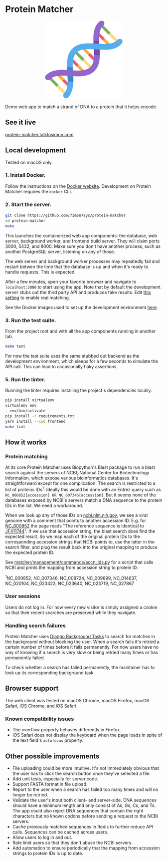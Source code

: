 # Protein Matcher

<p align="center">
  <img src="frontend/src/dna-logo-color.png" alt="Protein Matcher Logo" width="250"/>
</p>


Demo web app to match a strand of DNA to a protein that it helps encode.

## See it live

[protein-matcher.talktosimon.com](https://protein-matcher.talktosimon.com)

## Local development

Tested on macOS only.

### 1. Install Docker.

Follow the instructions on the [Docker website](https://docs.docker.com/desktop/). Development on Protein Matcher requires the `docker` CLI.

### 2. Start the server.

```bash
git clone https://github.com/7imon7ays/protein-matcher
cd protein-matcher
make
```

This launches the containerized web app components: the database, web server, background worker, and frontend build server. They will claim ports 3000, 5432, and 8000. Make sure you don't have another process, such as another PostgreSQL server, listening on any of those.

The web server and background worker processes may repeatedly fail and restart betwen the time that the database is up and when it's ready to handle requests. This is expected.

After a few minutes, open your favorite browser and navigate to `localhost:3000` to start using the app. Note that by default the development server stubs out the third party API and produces fake results. Edit [this setting](protein_matcher/settings_dev.py#L17) to enable real matching.

See the Docker images used to set up the development environment [here](https://hub.docker.com/u/7imon7ays).

### 3. Run the test suite.

From the project root and with all the app components running in another tab.

```bash
make test
```

For now the test suite uses the same stubbed out backend as the development environment, which sleeps for a few seconds to simulate the API call. This can lead to occasionally flaky assertions.

### 5. Run the linter.

Running the linter requires installing the project's dependencies locally.

```bash
pip install virtualenv
virtualenv env
. env/bin/activate
pip install -r requirements.txt
yarn install --cwd frontend
make lint
```


## How it works

### Protein matching

At its core Protein Matcher uses Biopython's Blast package to run a blast search against the servers of NCBI, National Center for Biotechnology Information, which expose various bioinformatics databases. It's straightforward except for one complication. The search is restricted to a list of proteins IDs<sup>1</sup>. Ideally this would be done with an Entrez query such as `NC_000852[accession] OR NC_007346[accession]`. But it seems none of the databases exposed by NCBI's servers match a DNA sequence to the protein IDs in the list. We need a workaround.

When we look up any of those IDs on [ncbi.nlm.nih.gov](https://www.ncbi.nlm.nih.gov/), we see a viral genome with a comment that points to another accession ID. E.g. for [NC_000852](https://www.ncbi.nlm.nih.gov/nuccore/NC_000852.5) the page reads "The reference sequence is identical to [JF411744](https://www.ncbi.nlm.nih.gov/nuccore/JF411744)". If we use that accession string, the blast search does find the expected result. So we map each of the original protein IDs to the corresponding accession strings that NCBI points to, use the latter in the search filter, and plug the result back into the original mapping to produce the expected protein ID.

See [matcher/management/commands/accn_ids.py](matcher/management/commands/map_accession_strings.py) for a script that calls NCBI and prints the mapping from accession string to protein ID.

<sup>1</sup>NC_000852, NC_007346, NC_008724, NC_009899, NC_014637, NC_020104, NC_023423, NC_023640, NC_023719, NC_027867

### User sessions

Users do not log in. For now every new visitor is simply assigned a cookie so that their recent searches are preserved while they navigate.

### Handling search failures

Protein Matcher uses [Django Background Tasks](https://django-background-tasks.readthedocs.io/) to search for matches in the background without blocking the user. When a search fails it's retried a certain number of times before it fails permanently. For now users have no way of knowing if a search is very slow or being retried many times or has permanently failed.

To check whether a search has failed permanently, the maintainer has to look up its corresponding background task.


## Browser support

The web client was tested on macOS Chrome, macOS Firefox, macOS Safari, iOS Chrome, and iOS Safari.

### Known compatibility issues

- The overflow property behaves differently in Firefox.
- iOS Safari does not display the keyboard when the page loads in spite of the text field's `autofocus` property.


## Other possible improvements

- File uploading could be more intuitive. It's not immediately obvious that the user has to click the search button once they've selected a file.
- Add unit tests, especially for server code.
- Support FASTA format in file upload.
- Report to the user when a search has failed too many times and will no longer be retried.
- Validate the user's input both client- and server-side. DNA sequences should have a minimum length and only consist of As, Gs, Cs, and Ts. The app could also reject DNA sequences that contain the right characters but no known codons before sending a request to the NCBI servers.
- Cache previously matched sequences in Redis to further reduce API calls. Sequences can be cached across users.
- Allow users to log in and out.
- Rate limit users so that they don't abuse the NCBI servers.
- Add automation to ensure periodically that the mapping from accession strings to protein IDs is up to date.

